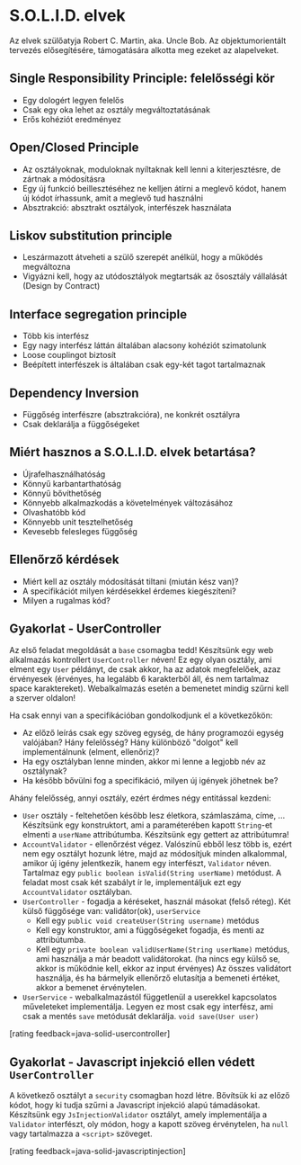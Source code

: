 # S.O.L.I.D. elvek
Az elvek szülőatyja Robert C. Martin, aka. Uncle Bob. Az objektumorientált tervezés elősegítésére, támogatására alkotta meg ezeket az alapelveket.

## Single Responsibility Principle: felelősségi kör

*	Egy dologért legyen felelős
*	Csak egy oka lehet az osztály megváltoztatásának
*	Erős kohéziót eredményez

## Open/Closed Principle

*	Az osztályoknak, moduloknak nyíltaknak kell lenni a kiterjesztésre, de zártnak a módosításra
* Egy új funkció beillesztéséhez ne kelljen átírni a meglevő kódot, hanem új kódot írhassunk, amit a meglevő tud használni
*	Absztrakció: absztrakt osztályok, interfészek használata

## Liskov substitution principle

*	Leszármazott átveheti a szülő szerepét anélkül, hogy a működés megváltozna
*	Vigyázni kell, hogy az utódosztályok megtartsák az ősosztály vállalását (Design by Contract)

## Interface segregation principle

*	Több kis interfész
*	Egy nagy interfész láttán általában alacsony kohéziót szimatolunk
*	Loose couplingot biztosít
*	Beépített interfészek is általában csak egy-két tagot tartalmaznak

## Dependency Inversion

*	Függőség interfészre (absztrakcióra), ne konkrét osztályra
*	Csak deklarálja a függőségeket

## Miért hasznos a S.O.L.I.D. elvek betartása?

*	Újrafelhasználhatóság
*	Könnyű karbantarthatóság
*	Könnyű bővíthetőség
*	Könnyebb alkalmazkodás a követelmények változásához
*	Olvashatóbb kód
*	Könnyebb unit tesztelhetőség
*	Kevesebb felesleges függőség


## Ellenőrző kérdések

* Miért kell az osztály módosítását tiltani (miután kész van)?
* A specifikációt milyen kérdésekkel érdemes kiegészíteni?
* Milyen a rugalmas kód?

## Gyakorlat - UserController

Az első feladat megoldását a `base` csomagba tedd!
Készítsünk egy web alkalmazás kontrollert `UserController` néven! Ez egy olyan osztály, ami elment
egy `User` példányt, de csak akkor, ha az adatok megfelelőek, azaz érvényesek
(érvényes, ha legalább 6 karakterből áll, és nem tartalmaz space karaktereket).
Webalkalmazás esetén a bemenetet mindig szűrni kell a szerver oldalon!

Ha csak ennyi van a specifikációban gondolkodjunk el a következőkön:
* Az előző leírás csak egy szöveg egység, de hány programozói egység valójában?
Hány felelősség? Hány különböző "dolgot" kell implementálnunk (elment, ellenőriz)?
* Ha egy osztályban lenne minden, akkor mi lenne a legjobb név az osztálynak?
* Ha később bővülni fog a specifikáció, milyen új igények jöhetnek be?

Ahány felelősség, annyi osztály, ezért érdmes négy entitással kezdeni:

* `User` osztály - feltehetően később lesz életkora, számlaszáma,
címe, ...
Készítsünk egy konstruktort, ami a paraméterében kapott `String`-et elmenti a
`userName` attribútumba. Készítsünk egy gettert az attribútumra!
* `AccountValidator` - ellenőrzést végez.
Valószínű ebből lesz több is, ezért nem egy osztályt hozunk létre, majd az
módosítjuk minden alkalommal, amikor új igény jelentkezik, hanem egy interfészt,
`Validator` néven. Tartalmaz egy
 `public boolean isValid(String userName)` metódust. A feladat most csak két szabályt ír le,
 implementáljuk ezt egy `AccountValidator` osztályban.
* `UserController` - fogadja a kéréseket, használ másokat (felső réteg).
Két külső függősége van: validátor(ok), `userService`
  * Kell egy `public void createUser(String username)` metódus
  * Kell egy konstruktor, ami a függőségeket fogadja, és menti az attribútumba.
  * Kell egy `private boolean validUserName(String userName)` metódus, ami
  használja a már beadott validátorokat. (ha nincs egy külső se, akkor is működnie kell,
  ekkor az input érvényes) Az összes validátort használja, és ha bármelyik
  ellenőrző elutasítja a bemeneti értéket, akkor a bemenet érvénytelen.
* `UserService` - webalkalmazástól függetlenül a userekkel kapcsolatos műveleteket
implementálja. Legyen ez most csak egy interfész, ami csak a mentés `save` metódusát deklarálja.
`void save(User user)`

[rating feedback=java-solid-usercontroller]

## Gyakorlat - Javascript injekció ellen védett `UserController`
A következő osztályt a `security` csomagban hozd létre.
Bővítsük ki az előző kódot, hogy ki tudja szűrni a Javascript injekció alapú támadásokat.
Készítsünk egy `JsInjectionValidator` osztályt, amely implementálja a `Validator` interfészt,
oly módon, hogy a kapott szöveg érvénytelen, ha `null` vagy tartalmazza a `<script>` szöveget.

[rating feedback=java-solid-javascriptinjection]
